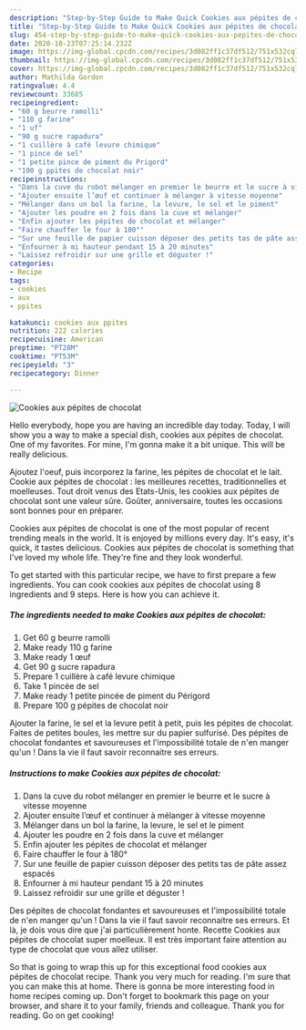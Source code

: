 ```yaml
---
description: "Step-by-Step Guide to Make Quick Cookies aux pépites de chocolat"
title: "Step-by-Step Guide to Make Quick Cookies aux pépites de chocolat"
slug: 454-step-by-step-guide-to-make-quick-cookies-aux-pepites-de-chocolat
date: 2020-10-23T07:25:14.232Z
image: https://img-global.cpcdn.com/recipes/3d082ff1c37df512/751x532cq70/cookies-aux-pepites-de-chocolat-photo-principale-de-la-recette.jpg
thumbnail: https://img-global.cpcdn.com/recipes/3d082ff1c37df512/751x532cq70/cookies-aux-pepites-de-chocolat-photo-principale-de-la-recette.jpg
cover: https://img-global.cpcdn.com/recipes/3d082ff1c37df512/751x532cq70/cookies-aux-pepites-de-chocolat-photo-principale-de-la-recette.jpg
author: Mathilda Gordon
ratingvalue: 4.4
reviewcount: 33685
recipeingredient:
- "60 g beurre ramolli"
- "110 g farine"
- "1 uf"
- "90 g sucre rapadura"
- "1 cuillère à café levure chimique"
- "1 pince de sel"
- "1 petite pince de piment du Prigord"
- "100 g ppites de chocolat noir"
recipeinstructions:
- "Dans la cuve du robot mélanger en premier le beurre et le sucre à vitesse moyenne"
- "Ajouter ensuite l’œuf et continuer à mélanger à vitesse moyenne"
- "Mélanger dans un bol la farine, la levure, le sel et le piment"
- "Ajouter les poudre en 2 fois dans la cuve et mélanger"
- "Enfin ajouter les pépites de chocolat et mélanger"
- "Faire chauffer le four à 180°"
- "Sur une feuille de papier cuisson déposer des petits tas de pâte assez espacés"
- "Enfourner à mi hauteur pendant 15 à 20 minutes"
- "Laissez refroidir sur une grille et déguster !"
categories:
- Recipe
tags:
- cookies
- aux
- ppites

katakunci: cookies aux ppites 
nutrition: 222 calories
recipecuisine: American
preptime: "PT28M"
cooktime: "PT53M"
recipeyield: "3"
recipecategory: Dinner

---
```



![Cookies aux pépites de chocolat](https://img-global.cpcdn.com/recipes/3d082ff1c37df512/751x532cq70/cookies-aux-pepites-de-chocolat-photo-principale-de-la-recette.jpg)

Hello everybody, hope you are having an incredible day today. Today, I will show you a way to make a special dish, cookies aux pépites de chocolat. One of my favorites. For mine, I'm gonna make it a bit unique. This will be really delicious.

Ajoutez l&#39;oeuf, puis incorporez la farine, les pépites de chocolat et le lait. Cookie aux pépites de chocolat : les meilleures recettes, traditionnelles et moelleuses. Tout droit venus des Etats-Unis, les cookies aux pépites de chocolat sont une valeur sûre. Goûter, anniversaire, toutes les occasions sont bonnes pour en préparer.

Cookies aux pépites de chocolat is one of the most popular of recent trending meals in the world. It is enjoyed by millions every day. It's easy, it's quick, it tastes delicious. Cookies aux pépites de chocolat is something that I've loved my whole life. They're fine and they look wonderful.


To get started with this particular recipe, we have to first prepare a few ingredients. You can cook cookies aux pépites de chocolat using 8 ingredients and 9 steps. Here is how you can achieve it.

<!--inarticleads1-->

##### The ingredients needed to make Cookies aux pépites de chocolat:

1. Get 60 g beurre ramolli
1. Make ready 110 g farine
1. Make ready 1 œuf
1. Get 90 g sucre rapadura
1. Prepare 1 cuillère à café levure chimique
1. Take 1 pincée de sel
1. Make ready 1 petite pincée de piment du Périgord
1. Prepare 100 g pépites de chocolat noir


Ajouter la farine, le sel et la levure petit à petit, puis les pépites de chocolat. Faites de petites boules, les mettre sur du papier sulfurisé. Des pépites de chocolat fondantes et savoureuses et l&#39;impossibilité totale de n&#39;en manger qu&#39;un ! Dans la vie il faut savoir reconnaitre ses erreurs. 

<!--inarticleads2-->

##### Instructions to make Cookies aux pépites de chocolat:

1. Dans la cuve du robot mélanger en premier le beurre et le sucre à vitesse moyenne
1. Ajouter ensuite l’œuf et continuer à mélanger à vitesse moyenne
1. Mélanger dans un bol la farine, la levure, le sel et le piment
1. Ajouter les poudre en 2 fois dans la cuve et mélanger
1. Enfin ajouter les pépites de chocolat et mélanger
1. Faire chauffer le four à 180°
1. Sur une feuille de papier cuisson déposer des petits tas de pâte assez espacés
1. Enfourner à mi hauteur pendant 15 à 20 minutes
1. Laissez refroidir sur une grille et déguster !


Des pépites de chocolat fondantes et savoureuses et l&#39;impossibilité totale de n&#39;en manger qu&#39;un ! Dans la vie il faut savoir reconnaitre ses erreurs. Et là, je dois vous dire que j&#39;ai particulièrement honte. Recette Cookies aux pépites de chocolat super moelleux. Il est très important faire attention au type de chocolat que vous allez utiliser. 

So that is going to wrap this up for this exceptional food cookies aux pépites de chocolat recipe. Thank you very much for reading. I'm sure that you can make this at home. There is gonna be more interesting food in home recipes coming up. Don't forget to bookmark this page on your browser, and share it to your family, friends and colleague. Thank you for reading. Go on get cooking!
